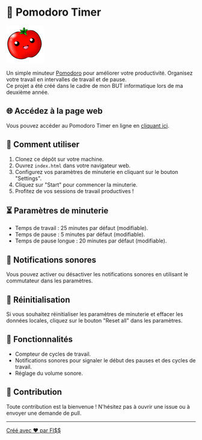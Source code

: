 # 🍅 Pomodoro Timer

<img src="assets/img/icon-pomodoro.png" alt="Pomodoro Timer Icon" width="100" height="100">

Un simple minuteur [Pomodoro](https://www.methode-pomodoro.fr/) pour améliorer votre productivité. Organisez votre travail en intervalles de travail et de pause.<br>
Ce projet a été créé dans le cadre de mon BUT informatique lors de ma deuxième année.

## 🌐 Accédez à la page web

Vous pouvez accéder au Pomodoro Timer en ligne en [cliquant ici](https://0lrnx.github.io/Pomodoro-timer/).

## 🚀 Comment utiliser

1. Clonez ce dépôt sur votre machine.
2. Ouvrez `index.html` dans votre navigateur web.
3. Configurez vos paramètres de minuterie en cliquant sur le bouton "Settings".
4. Cliquez sur "Start" pour commencer la minuterie.
5. Profitez de vos sessions de travail productives !

## ⏳ Paramètres de minuterie

- Temps de travail : 25 minutes par défaut (modifiable).
- Temps de pause : 5 minutes par défaut (modifiable).
- Temps de pause longue : 20 minutes par défaut (modifiable).

## 🔔 Notifications sonores

Vous pouvez activer ou désactiver les notifications sonores en utilisant le commutateur dans les paramètres.

## 🔄 Réinitialisation

Si vous souhaitez réinitialiser les paramètres de minuterie et effacer les données locales, cliquez sur le bouton "Reset all" dans les paramètres.

## 🌟 Fonctionnalités

- Compteur de cycles de travail.
- Notifications sonores pour signaler le début des pauses et des cycles de travail.
- Réglage du volume sonore.

## 📝 Contribution

Toute contribution est la bienvenue ! N'hésitez pas à ouvrir une issue ou à envoyer une demande de pull. 

---

[Créé avec ❤️ par FI$$](https://github.com/0LrNx)

